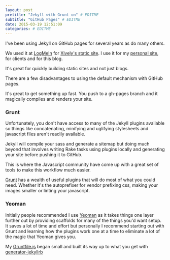 ```yaml
---
layout: post
pretitle: "Jekyll with Grunt on" # EDITME
subtitle: "GitHub Pages" # EDITME
date: 2015-03-19 12:51:09
categories: # EDITME
---
```


I've been using Jekyll on GitHub pages for several years as do many others.

We used it at [LogMeIn](https://secure.logmein.com) for [Xively's static site](https://xively.com). I use it for my [personal site](http://www.leventali.com), for clients and for this blog.

It's great for quickly building static sites and not just blogs.

There are a few disadvantages to using the default mechanism with GitHub pages.

It's great to get something up fast. You push to a gh-pages branch and it magically compiles and renders your site.

### Grunt

Unfortunately, you don't have access to many of the Jekyll plugins available so things like concatenating, minifying and uglifying stylesheets and javascript files aren't readily available.

Jekyll will compile your sass and generate a sitemap but doing much beyond that involves writing Rake tasks using plugins locally and generating your site before pushing it to GitHub.

This is where the Javascript community have come up with a great set of tools to make this workflow much easier.

[Grunt](http://gruntjs.com/) has a wealth of useful plugins that will do most of what you could need. Whether it's the autoprefixer for vendor prefixing css, making your images smaller or linting your javascript.

### Yeoman

Initially people recommended I use [Yeoman](http://yeoman.io/) as it takes things one layer further out by providing scaffolds for many of the things you'd want setup. It saves a lot of time and effort but personally I recommend starting out with Grunt and learning how the plugins work one at a time to eliminate a lot of the magic that Yeoman gives you.

My [Gruntfile.js](https://github.com/levent/thingsilike.in/blob/master/Gruntfile.js) began small and built its way up to what you get with [generator-jekyllrb](https://github.com/robwierzbowski/generator-jekyllrb)
